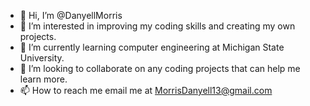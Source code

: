 - 👋 Hi, I’m @DanyellMorris
- 👀 I’m interested in improving my coding skills and creating my own projects.
- 🌱 I’m currently learning computer engineering at Michigan State University.
- 💞️ I’m looking to collaborate on any coding projects that can help me learn more.
- 📫 How to reach me email me at MorrisDanyell13@gmail.com

<!---
DanyellMorris/DanyellMorris is a ✨ special ✨ repository because its `README.md` (this file) appears on your GitHub profile.
You can click the Preview link to take a look at your changes.
--->
